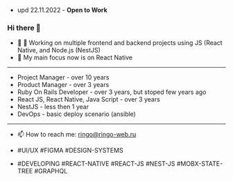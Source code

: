 - upd 22.11.2022 - **Open to Work**

### Hi there 👋

- 🔭 🔭 Working on multiple frontend and backend projects using JS (React Native, and Node.js (NestJS)
- 🌱 My main focus now is on React Native

***
- Project Manager - over 10 years
- Product Manager - over 3 years
- Ruby On Rails Developer - over 3 years, but stoped few years ago
- React JS, React Native, Java Script - over 3 years
- NestJS - less then 1 year
- DevOps - basic deploy scenario (ansible)
***
- 📫 How to reach me: ringo@ringo-web.ru

- #UI/UX #FIGMA #DESIGN-SYSTEMS
- #DEVELOPING #REACT-NATIVE #REACT-JS #NEST-JS #MOBX-STATE-TREE #GRAPHQL

<!--
**ryskin/ryskin** is a ✨ _special_ ✨ repository because its `README.md` (this file) appears on your GitHub profile.

Here are some ideas to get you started:

- 🔭 I’m currently working on ...
- 🌱 I’m currently learning ...
- 👯 I’m looking to collaborate on ...
- 🤔 I’m looking for help with ...
- 💬 Ask me about ...
- 📫 How to reach me: ...
- 😄 Pronouns: ...
- ⚡ Fun fact: ...
-->
